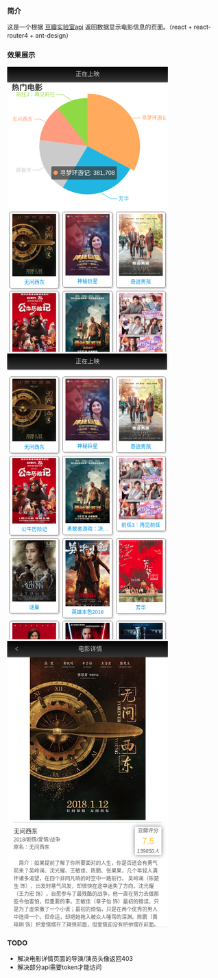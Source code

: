 ### 简介
  这是一个根据 [豆瓣实验室api](https://developers.douban.com/wiki) 返回数据显示电影信息的页面。（react + react-router4 + ant-design）

### 效果展示
  ![image](https://github.com/Renascence/movieData/blob/master/images/charts.png)
  ![image](https://github.com/Renascence/movieData/blob/master/images/list.png)
  ![image](https://github.com/Renascence/movieData/blob/master/images/detail.png)

### TODO

- 解决电影详情页面的导演/演员头像返回403
- 解决部分api需要token才能访问
